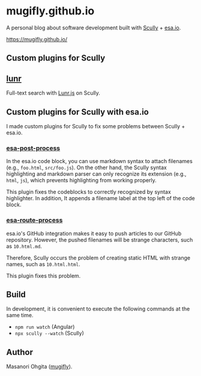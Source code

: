 # mugifly.github.io

A personal blog about software development built with [Scully](https://scully.io/) + [esa.io](https://esa.io/).

https://mugifly.github.io/

## Custom plugins for Scully

## [lunr](https://github.com/mugifly/mugifly.github.io/blob/master/scully/plugins/lunr/plugin.ts)

Full-text search with [Lunr.js](https://github.com/olivernn/lunr.js/) on Scully.

## Custom plugins for Scully with esa.io

I made custom plugins for Scully to fix some problems between Scully + esa.io.

### [esa-post-process](https://github.com/mugifly/mugifly.github.io/blob/master/scully/plugins/esa-post-process/plugin.ts)

In the esa.io code block, you can use markdown syntax to attach filenames (e.g., `foo.html`, `src/foo.js`).
On the other hand, the Scully syntax highlighting and markdown parser can only recognize its extension (e.g., `html`, `js`), which prevents highlighting from working properly.

This plugin fixes the codeblocks to correctly recognized by syntax highlighter.
In addition, It appends a filename label at the top left of the code block.

### [esa-route-process](https://github.com/mugifly/mugifly.github.io/blob/master/scully/plugins/esa-route-process/plugin.ts)

esa.io's GitHub integration makes it easy to push articles to our GitHub repository.
However, the pushed filenames will be strange characters, such as `10.html.md`.

Therefore, Scully occurs the problem of creating static HTML with strange names, such as `10.html.html`.

This plugin fixes this problem.

## Build

In development, it is convenient to execute the following commands at the same time.

- `npm run watch` (Angular)
- `npx scully --watch` (Scully)

## Author

Masanori Ohgita ([mugifly](https://github.com/mugifly)).
